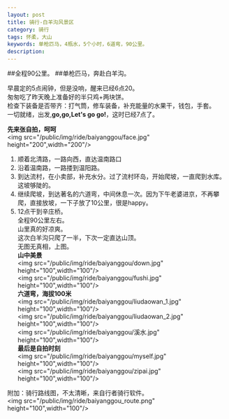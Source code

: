 ```yaml
---
layout: post
title: 骑行-白羊沟风景区
category: 骑行
tags: 怀柔，大山
keywords: 单枪匹马，4瓶水，5个小时，6道弯，90公里。
description: 
---
```


##全程90公里。
##单枪匹马，奔赴白羊沟。

早晨定的5点闹钟，但是没响，醒来已经6点20。
<br>匆匆吃了昨天晚上准备好的半只鸡+两块饼。
<br>检查下装备是否带齐：打气筒，修车装备，补充能量的水果干，钱包，手套。
<br>一切就绪，出发,**go,go,Let's go go!**，这时已经7点了。

**先来张自拍，呵呵**<br>
<img src="/public/img/ride/baiyanggou/face.jpg" height="200",width="200"/><br>

1. 顺着北清路，一路向西，直达温南路口 <br>
2. 沿着温南路，一路搂到温阳路。<br>
3. 到达流村，在小卖部，补充水分。过了流村环岛，开始爬坡，一直爬到水库。这坡够陡的。<br>
4. 继续爬坡，到达著名的六道弯，中间休息一次。因为下午老婆进京，不再攀爬，直接放坡，一下子放了10公里，很是happy。<br>
5. 12点干到辛庄桥。<br>
全程90公里左右。<br>
山里真的好凉爽。<br>
这次白羊沟只爬了一半，下次一定直达山顶。<br>
无图无真相，上图。<br>
**山中美景**<br>
<img src="/public/img/ride/baiyanggou/down.jpg" height="100",width="100"/><br>
<img src="/public/img/ride/baiyanggou/fushi.jpg" height="100",width="100"/><br>
**六道弯，海拔100米**<br>
<img src="/public/img/ride/baiyanggou/liudaowan_1.jpg" height="100",width="100"/><br>
<img src="/public/img/ride/baiyanggou/liudaowan_2.jpg" height="100",width="100"/><br>
<img src="/public/img/ride/baiyanggou/溪水.jpg" height="100",width="100"/><br>
**最后是自拍时刻**<br>
<img src="/public/img/ride/baiyanggou/myself.jpg" height="100",width="100"/><br>
<img src="/public/img/ride/baiyanggou/zipai.jpg" height="100",width="100"/><br>

附加：骑行路线图，不太清晰，来自行者骑行软件。<br>
<img src="/public/img/ride/baiyanggou_route.png" height="100",width="100"/><br>


